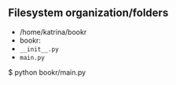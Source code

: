 ## Filesystem organization/folders
- /home/katrina/bookr
- bookr:
-   `__init__.py`
-   `main.py`

$ python bookr/main.py
